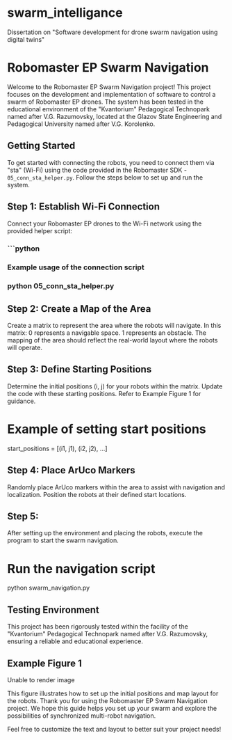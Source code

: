 # swarm_intelligance
Dissertation on "Software development for drone swarm navigation using digital twins"
# Robomaster EP Swarm Navigation

Welcome to the Robomaster EP Swarm Navigation project! This project focuses on the development and implementation of software to control a swarm of Robomaster EP drones. The system has been tested in the educational environment of the "Kvantorium" Pedagogical Technopark named after V.G. Razumovsky, located at the Glazov State Engineering and Pedagogical University named after V.G. Korolenko.

## Getting Started

To get started with connecting the robots, you need to connect them via "sta" (Wi-Fi) using the code provided in the Robomaster SDK - `05_conn_sta_helper.py`. Follow the steps below to set up and run the system.

## Step 1: Establish Wi-Fi Connection

Connect your Robomaster EP drones to the Wi-Fi network using the provided helper script:

### ```python
### Example usage of the connection script
### python 05_conn_sta_helper.py

## Step 2: Create a Map of the Area

Create a matrix to represent the area where the robots will navigate. In this matrix:
0 represents a navigable space.
1 represents an obstacle.
The mapping of the area should reflect the real-world layout where the robots will operate.

## Step 3: Define Starting Positions
Determine the initial positions (i, j) for your robots within the matrix. Update the code with these starting positions. Refer to Example Figure 1 for guidance.
### 
# Example of setting start positions
start_positions = [(i1, j1), (i2, j2), ...]

## Step 4: Place ArUco Markers
Randomly place ArUco markers within the area to assist with navigation and localization. Position the robots at their defined start locations.

## Step 5:
After setting up the environment and placing the robots, execute the program to start the swarm navigation.

# Run the navigation script
python swarm_navigation.py

## Testing Environment
This project has been rigorously tested within the facility of the "Kvantorium" Pedagogical Technopark named after V.G. Razumovsky, ensuring a reliable and educational experience.

## Example Figure 1
Unable to render image

This figure illustrates how to set up the initial positions and map layout for the robots.
Thank you for using the Robomaster EP Swarm Navigation project. We hope this guide helps you set up your swarm and explore the possibilities of synchronized multi-robot navigation.

Feel free to customize the text and layout to better suit your project needs!

